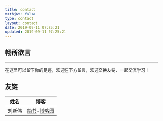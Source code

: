 ```yaml
---
title: contact
mathjax: false
type: contact
layout: contact
date: 2019-09-11 07:25:21
updated: 2019-09-11 07:25:21
---
```


## 畅所欲言

---
在这里可以留下你的足迹，欢迎在下方留言，欢迎交换友链，一起交流学习！

## 友链

姓名|博客
:-:|:-:
刘新伟|[简书](https://www.jianshu.com/u/4302480a3e8e)-[博客园](https://www.cnblogs.com/q735613050/)
